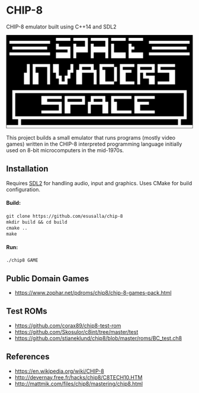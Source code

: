 # CHIP-8
CHIP-8 emulator built using C++14 and SDL2

![alt text](assets/chip8.png "Space Invaders")

This project builds a small emulator that runs programs (mostly video games) written in the CHIP-8 interpreted programming language initially used on 8-bit microcomputers in the mid-1970s.

## Installation
Requires [SDL2](https://www.libsdl.org/download-2.0.php) for handling audio, input and graphics. Uses CMake for build configuration.

#### Build:
```
git clone https://github.com/esusalla/chip-8
mkdir build && cd build
cmake ..
make
```

#### Run:
```
./chip8 GAME
```

## Public Domain Games
* https://www.zophar.net/pdroms/chip8/chip-8-games-pack.html

## Test ROMs
* https://github.com/corax89/chip8-test-rom
* https://github.com/Skosulor/c8int/tree/master/test
* https://github.com/stianeklund/chip8/blob/master/roms/BC_test.ch8

## References
* https://en.wikipedia.org/wiki/CHIP-8
* http://devernay.free.fr/hacks/chip8/C8TECH10.HTM
* http://mattmik.com/files/chip8/mastering/chip8.html
